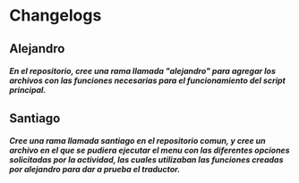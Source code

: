 # Changelogs

## Alejandro
##### En el repositorio, cree una rama llamada "alejandro" para agregar los archivos con las funciones necesarias para el funcionamiento del script principal.


## Santiago
##### Cree una rama llamada santiago en el repositorio comun, y cree un archivo en el que se pudiera ejecutar el menu con las diferentes opciones solicitadas por la actividad, las cuales utilizaban las funciones creadas por alejandro para dar a prueba el traductor.